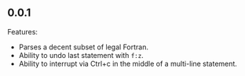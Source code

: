 ## 0.0.1

Features:

* Parses a decent subset of legal Fortran.
* Ability to undo last statement with `f:z`.
* Ability to interrupt via Ctrl+c in the middle of a multi-line statement.
